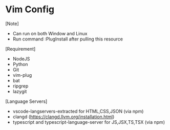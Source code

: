 # Vim Config 

[Note]
- Can run on both Window and Linux
- Run command :PlugInstall after pulling this resource

[Requirement]
- NodeJS
- Python
- Git
- vim-plug
- bat
- ripgrep
- lazygit

[Language Servers]
- vscode-langservers-extracted for HTML,CSS,JSON (via npm)
- clangd (https://clangd.llvm.org/installation.html)
- typescript and typescript-language-server for JS,JSX,TS,TSX (via npm)
